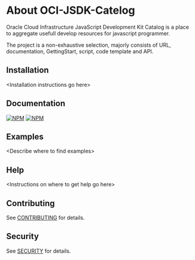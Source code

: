 # About OCI-JSDK-Catelog
Oracle Cloud Infrastructure JavaScript Development Kit Catalog is a place to aggregate usefull develop resources for javascript programmer.  

The project is a non-exhaustive selection, majorly consists of URL, documentation, GettingStart, script, code template and API. 

## Installation
&lt;Installation instructions go here&gt;

## Documentation
[![NPM](https://nodei.co/npm/oci-sdk.png)](https://nodei.co/npm/oci-sdk/)
[![NPM](https://nodei.co/npm/@fnproject/fdk.png)](https://nodei.co/npm/@fnproject/fdk/)

## Examples
&lt;Describe where to find examples&gt;

## Help
&lt;Instructions on where to get help go here&gt;

## Contributing
See [CONTRIBUTING](./CONTRIBUTING.md) for details.

## Security
See [SECURITY](./SECURITY.md) for details.
